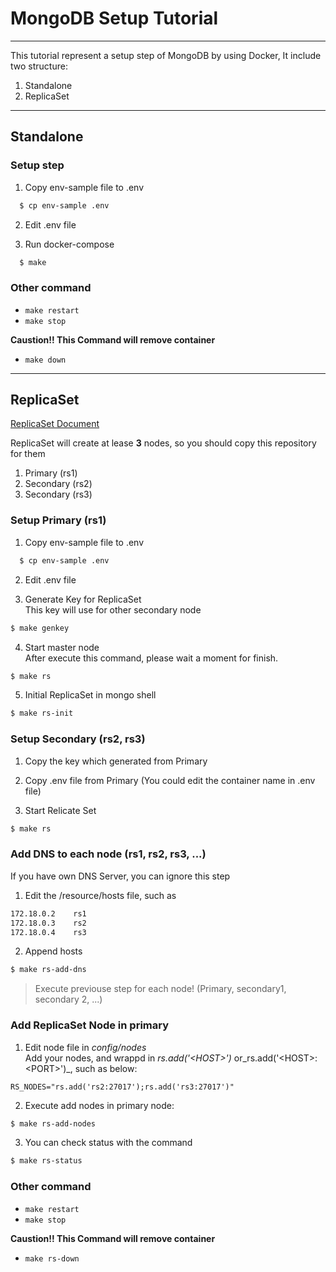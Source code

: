 # MongoDB Setup Tutorial
----

This tutorial represent a setup step of MongoDB by using Docker,
It include two structure:
1. Standalone
2. ReplicaSet

----
## Standalone

### Setup step

1. Copy env-sample file to .env  
```bash
  $ cp env-sample .env
```

2. Edit .env file  

3. Run docker-compose  
```bash
  $ make 
```

### Other command

- `make restart`
- `make stop`

**Caustion!! This Command will remove container**
- `make down`

----
## ReplicaSet

[ReplicaSet Document](https://docs.mongodb.com/manual/replication/)  

ReplicaSet will create at lease **3** nodes, so you should copy this repository for them  
1. Primary (rs1)
2. Secondary (rs2)
3. Secondary (rs3)

### Setup Primary (rs1)

1. Copy env-sample file to .env
```bash
  $ cp env-sample .env
```

2. Edit .env file  
 
3. Generate Key for ReplicaSet  
This key will use for other secondary node  
```bash
$ make genkey
```

4. Start master node  
After execute this command, please wait a moment for finish.  
```bash
$ make rs
```

5. Initial ReplicaSet in mongo shell  
```bash
$ make rs-init
```

### Setup Secondary (rs2, rs3)
1. Copy the key which generated from Primary

2. Copy .env file from Primary (You could edit the container name in .env file)

3. Start Relicate Set  
```bash
$ make rs
```

### Add DNS to each node (rs1, rs2, rs3, ...)  
If you have own DNS Server, you can ignore this step

1. Edit the /resource/hosts file, such as  
```txt
172.18.0.2    rs1
172.18.0.3    rs2
172.18.0.4    rs3
```  

2. Append hosts  
```bash
$ make rs-add-dns
```
> Execute previouse step for each node! (Primary, secondary1, secondary 2, ...)

### Add ReplicaSet Node in primary
1. Edit node file in _config/nodes_  
Add your nodes, and wrappd in _rs.add('\<HOST>')_ or_rs.add('\<HOST>:\<PORT>')_, such as below:
```vim
RS_NODES="rs.add('rs2:27017');rs.add('rs3:27017')"
```
2. Execute add nodes in primary node:  
```bash
$ make rs-add-nodes
```

3. You can check status with the command  
```bash
$ make rs-status
```

### Other command

- `make restart`
- `make stop`

**Caustion!! This Command will remove container**
- `make rs-down`
